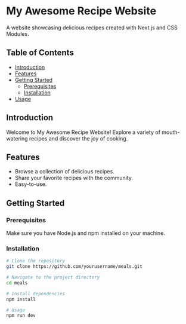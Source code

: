 # My Awesome Recipe Website

A website showcasing delicious recipes created with Next.js and CSS Modules.

## Table of Contents

- [Introduction](#introduction)
- [Features](#features)
- [Getting Started](#getting-started)
  - [Prerequisites](#prerequisites)
  - [Installation](#installation)
- [Usage](#usage)

## Introduction

Welcome to My Awesome Recipe Website! Explore a variety of mouth-watering recipes and discover the joy of cooking.

## Features

- Browse a collection of delicious recipes.
- Share your favorite recipes with the community.
- Easy-to-use.

## Getting Started

### Prerequisites

Make sure you have Node.js and npm installed on your machine.

### Installation

```bash
# Clone the repository
git clone https://github.com/yourusername/meals.git

# Navigate to the project directory
cd meals

# Install dependencies
npm install

# Usage
npm run dev
